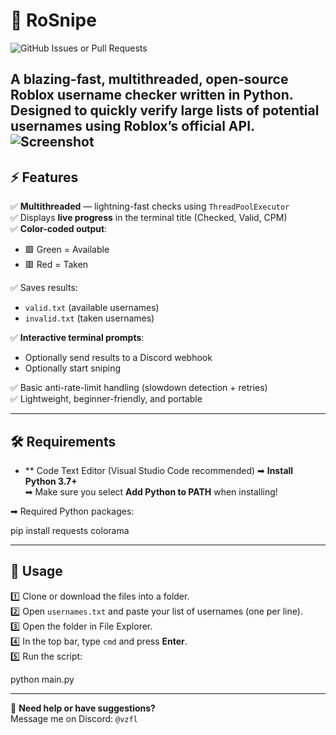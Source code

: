 
# 🎯 RoSnipe

![GitHub Issues or Pull Requests](https://img.shields.io/github/issues/jkwy/roblox-sniper)

A **blazing-fast**, multithreaded, open-source Roblox username checker written in Python.  
Designed to quickly verify large lists of potential usernames using Roblox’s official API.
![Screenshot](https://cdn.discordapp.com/attachments/1257226957888684125/1381885478940180601/Screenshot_2025-06-09_233649.png?ex=685064e4&is=684f1364&hm=9890cb72c3f3a3cd266ed2a9c43230638102eb9a9983ccf38ded550b26bb4cad&)
---

## ⚡ Features

✅ **Multithreaded** — lightning-fast checks using `ThreadPoolExecutor`  
✅ Displays **live progress** in the terminal title (Checked, Valid, CPM)  
✅ **Color-coded output**:  
- 🟩 Green = Available  
- 🟥 Red = Taken  

✅ Saves results:  
- `valid.txt` (available usernames)  
- `invalid.txt` (taken usernames)  

✅ **Interactive terminal prompts**:  
- Optionally send results to a Discord webhook  
- Optionally start sniping  

✅ Basic anti-rate-limit handling (slowdown detection + retries)  
✅ Lightweight, beginner-friendly, and portable  

---

## 🛠️ Requirements
- ** Code Text Editor (Visual Studio Code recommended)
➡ **Install Python 3.7+**  
➡ Make sure you select **Add Python to PATH** when installing!

➡ Required Python packages:

pip install requests colorama

---

## 🚀 Usage

1️⃣ Clone or download the files into a folder.  
2️⃣ Open `usernames.txt` and paste your list of usernames (one per line).  
3️⃣ Open the folder in File Explorer.  
4️⃣ In the top bar, type `cmd` and press **Enter**.  
5️⃣ Run the script:

python main.py

---

💬 **Need help or have suggestions?**  
Message me on Discord: `@vzfl`
